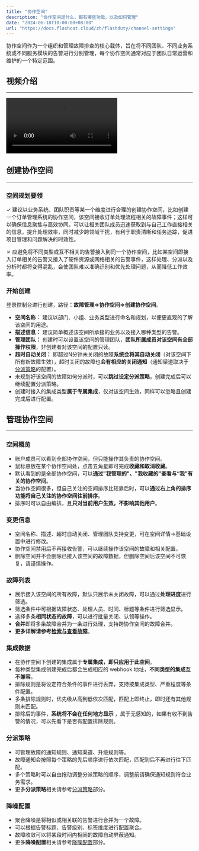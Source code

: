 ```yaml
---
title: "协作空间"
description: "协作空间是什么，都有哪些功能，以及如何管理"
date: "2024-06-18T10:00:00+08:00"
url: "https://docs.flashcat.cloud/zh/flashduty/channel-settings"
---
```


协作空间作为一个组织和管理故障排查的核心载体，旨在将不同团队、不同业务系统或不同服务模块的告警进行分别管理，每个协作空间通常对应于团队日常运营和维护的一个特定范围。

## 视频介绍
---
<Video src="https://download.flashcat.cloud/flashduty/video/channel.mp4"></Video>

## 创建协作空间
---

### 空间规划要领

&check;  建议以业务系统、团队职责等某一个维度进行合理的创建协作空间，比如创建一个订单管理系统的协作空间，该空间接收订单处理流程相关的故障事件；这样可以确保信息聚焦与高效协同。可以让相关团队成员迅速获取到与自己工作直接相关的信息，提升处理效率，同时减少跨领域干扰，有利于职责清晰和任务追踪，促进项目管理和问题解决的时效性。

&cross; 应避免将不同类型或互不相关的告警接入到同一个协作空间，比如某空间即接入订单相关的告警又接入了硬件资源或网络相关的告警事件，这样处理、分派以及分析时都将变得混乱，会使团队难以准确识别和优先处理问题，从而降低工作效率。


### 开始创建
登录控制台进行创建，路径：**故障管理=>协作空间=>创建协作空间**。

- **空间名称：** 建议以部门、小组、业务类型进行命名和规划，以便更直观的了解该空间的用途。
- **描述信息：** 建议简单概述该空间所承接的业务以及接入哪种类型的告警。
- **管理团队：** 创建时可以设置该空间的管理团队，**团队所属成员对该空间有全部操作权限**，非创建者对该空间的配置只读。
- **超时自动关闭：** 即超过N分钟未关闭的故障**系统会将其自动关闭**（对该空间下所有新故障生效），超时关闭的故障也**会有相应的关闭通知**（通知渠道取决于[分派策略](https://docs.flashcat.cloud/zh/flashduty/escalate-rule-settings)的配置）。
- 未规划好该空间的故障如何分派时，可以**跳过设定分派策略**，创建完成后可以继续配置分派策略。
- 创建时接入的集成类型**属于专属集成**，仅对该空间生效，同样可以忽略且创建完成后进行配置。


## 管理协作空间
---
### 空间概览
- 账户成员可以看到全部协作空间，但只能操作其负责的协作空间。
- 鼠标悬放在某个协作空间处，点击五角星即可完成**收藏和取消收藏**。
- 默认看到的是全部协作空间，可以**通过"我管理的"、"我收藏的"查看与“我”有关的协作空间**。
- 当协作空间很多，但自己关注的空间排序比较靠后时，可以**通过右上角的排序功能将自己关注的协作空间往前排序**。
- 排序时可以自由编排，且**只对当前用户生效，不影响其他用户**。


### 变更信息
- 空间名称、描述、超时自动关闭、管理团队支持变更，可在空间详情->基础设置中进行修改。
- 协作空间禁用后不再接收告警，可以继续操作该空间的故障和相关配置。
- 删除空间并不会删除已接入该空间的故障数据，但删除空间后该空间不可恢复，请谨慎操作。

### 故障列表
- 展示接入该空间的所有故障，默认只展示未关闭故障，可以通过**处理进度**进行筛选。
- 筛选条件中可根据故障状态、处理人员、时间、标题等条件进行筛选显示。
- 选择多条**相同状态的故障**，可以进行批量关闭、认领等操作。
- **合并**即将多条故障合并为一条进行处理，支持跨协作空间的故障合并。
- **更多详解请参考[检索与查看故障](https://docs.flashcat.cloud/zh/flashduty/view-incidents)**。


### 集成数据
- 在协作空间下创建的集成属于**专属集成，即只应用于此空间**。
- 每种类型集成创建完成后都会生成相应的 webhook 地址，**不同类型的集成互不兼容**。
- 排除规则是将设定符合条件的事件进行丢弃，支持按集成类型、严重程度等条件配置。
- 多条排除规则时，优先级从高到低依次匹配，匹配上即终止，即时还有其他规则未匹配。
- 排除后的事件，**系统将不会在任何地方显示** ，属于无感知的，如果有收不到告警的情况，可以先看下是否有配置排除规则。

### 分派策略
- 可管理故障的通知规则、通知渠道、升级规则等。
- 故障通知会按照每个策略的先后顺序进行依次匹配，匹配到后不再进行往下匹配。
- 多个策略时可以自由拖动调整分派策略的顺序，调整前请确保通知规则符合业务需求。
- 更多**分派策略**相关请参考[分派策略](https://docs.flashcat.cloud/zh/flashduty/escalate-rule-settings)部分。

### 降噪配置
- 聚合降噪是将相似或相关联的告警进行合并为一个故障。
- 可以根据告警标题、告警级别、标签维度进行配置聚合。
- 故障收敛可以将某段时间内相同的故障自动屏蔽通知。
- 更多**降噪配置**相关请参考[降噪配置](https://docs.flashcat.cloud/zh/flashduty/noise-reduction-settings)部分。